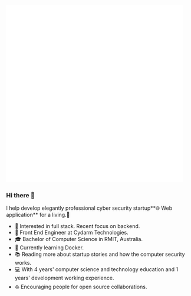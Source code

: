 ![](https://github.com/s3638498/s3638498/blob/master/profile.gif)
### Hi there 👋
I help develop elegantly professional cyber security startup**🌐 Web application** for a living.🌈    

* 🧐   Interested in full stack. Recent focus on backend.
* 💼   Front End Engineer at Cydarm Technologies.
* 🎓   Bachelor of Computer Science in RMIT, Australia.
* 🌱   Currently learning Docker.
* 📚   Reading more about startup stories and how the computer security works.
* 💻   With 4 years' computer science and technology education and 1 years' development working experience.
* ⛵   Encouraging people for open source collaborations.
